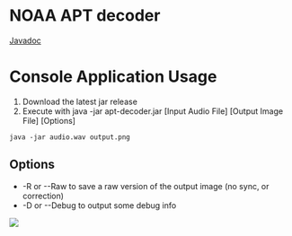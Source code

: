 # NOAA APT decoder
[Javadoc](https://enricodec.github.io/apt-decoder/)

# Console Application Usage
1. Download the latest jar release 
2. Execute with java -jar apt-decoder.jar [Input Audio File] [Output Image File] [Options]
```shell
java -jar audio.wav output.png
```
## Options
- -R or --Raw to save a raw version of the output image (no sync, or correction)
- -D or --Debug to output some debug info

![](../../blob/docs/images/synced.png)
